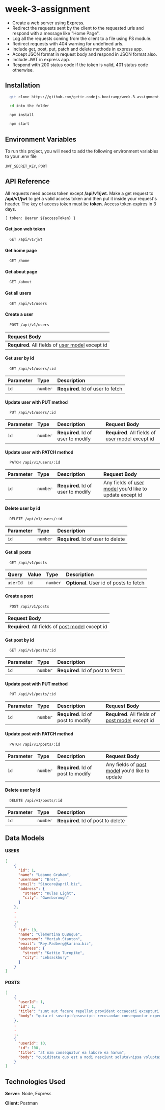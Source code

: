 
# week-3-assignment

* Create a web server using Express.
* Redirect the requests sent by the client to the requested urls and respond with a message like "Home Page".
* Log all the requests coming from the client to a file using FS module.
* Redirect requests with 404 warning for undefined urls.
* Include get, post, put, patch and delete methods in express app.
* Accept JSON format in request body and respond in JSON format also.
* Include JWT in express app.
* Respond with 200 status code if the token is valid, 401 status code otherwise.


## Installation 

```bash
  git clone https://github.com/getir-nodejs-bootcamp/week-3-assignment-yavuzakin.git

  cd into the folder

  npm install
  
  npm start
```
    
## Environment Variables

To run this project, you will need to add the following environment variables to your .env file


`JWT_SECRET_KEY`, `PORT`

  ## API Reference

All requests need access token except **/api/v1/jwt**. Make a get request to **/api/v1/jwt** to 
get a valid access token and then put it inside your request's header. The key of access token must be **token**. 
Access token expires in 3 days.

```
{ token: Bearer ${accessToken} }
```
#### Get json web token

```
  GET /api/v1/jwt
```

#### Get home page

```
  GET /home
```

#### Get about page

```
  GET /about
```

#### Get all users

```
  GET /api/v1/users
```

#### Create a user

```
  POST /api/v1/users
```
| Request Body |
| :-------- |
| **Required**. All fields of [user model](#users) except id|

#### Get user by id

```
  GET /api/v1/users/:id
```

| Parameter | Type     | Description                       |
| :-------- | :------- | :-------------------------------- |
| `id`      | `number` | **Required**. Id of user to fetch |

#### Update user with PUT method

```
  PUT /api/v1/users/:id
```

| Parameter | Type     | Description                       | Request Body |
| :-------- | :------- | :-------------------------------- | :------------ |
| `id`      | `number` | **Required**. Id of user to modify | **Required**. All fields of [user model](#users) except id |

#### Update user with PATCH method

```
  PATCH /api/v1/users/:id
```

| Parameter | Type     | Description                       | Request Body |
| :-------- | :------- | :-------------------------------- | :----------- |
| `id`      | `number` | **Required**. Id of user to modify | Any fields of [user model](#users) you'd like to update except id |

#### Delete user by id

```
  DELETE /api/v1/users/:id
```

| Parameter | Type     | Description                       |
| :-------- | :------- | :-------------------------------- |
| `id`      | `number` | **Required**. Id of user to delete |

#### Get all posts

```
  GET /api/v1/posts
```
| Query    | Value     | Type     | Description                  |
| :------- | :-------- | :------- | :-------------------------------- |
| `userId` | `id`      | `number` | **Optional**. User id of posts to fetch |

#### Create a post

```
  POST /api/v1/posts
```
| Request Body |
| :-------- |
| **Required**. All fields of [post model](#posts) except id|

#### Get post by id

```
  GET /api/v1/posts/:id
```

| Parameter | Type     | Description                       |
| :-------- | :------- | :-------------------------------- |
| `id`      | `number` | **Required**. Id of post to fetch |

#### Update post with PUT method

```
  PUT /api/v1/posts/:id
```

| Parameter | Type     | Description                       | Request Body |
| :-------- | :------- | :-------------------------------- | :----------- |
| `id`      | `number` | **Required**. Id of post to modify | **Required**. All fields of [post model](#posts) except id|

#### Update post with PATCH method

```
  PATCH /api/v1/posts/:id
```

| Parameter | Type     | Description                       | Request Body |
| :-------- | :------- | :-------------------------------- | :----------- |
| `id`      | `number` | **Required**. Id of post to modify | Any fields of [post model](#posts) you'd like to update |

#### Delete user by id

```
  DELETE /api/v1/posts/:id
```

| Parameter | Type     | Description                       |
| :-------- | :------- | :-------------------------------- |
| `id`      | `number` | **Required**. Id of post to delete |

  
## Data Models
#### USERS
```json
[
    {
      "id": 1,
      "name": "Leanne Graham",
      "username": "Bret",
      "email": "Sincere@april.biz",
      "address": {
        "street": "Kulas Light",
        "city": "Gwenborough"
      }
    },
    .
    .
    .,
    {
      "id": 10,
      "name": "Clementina DuBuque",
      "username": "Moriah.Stanton",
      "email": "Rey.Padberg@karina.biz",
      "address": {
        "street": "Kattie Turnpike",
        "city": "Lebsackbury"
      }
    }
]
```
#### POSTS
```json
[
    {
      "userId": 1,
      "id": 1,
      "title": "sunt aut facere repellat provident occaecati excepturi optio reprehenderit",
      "body": "quia et suscipit\nsuscipit recusandae consequuntur expedita et cum\nrepreh..."
    },
    .
    .
    .,
    {
      "userId": 10,
      "id": 100,
      "title": "at nam consequatur ea labore ea harum",
      "body": "cupiditate quo est a modi nesciunt soluta\nipsa voluptas error itaque ..."
    }
]
```

  
## Technologies Used

**Server:** Node, Express

**Client:** Postman

  